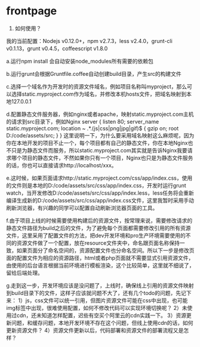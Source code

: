 # frontpage

1. 如何使用？

我的当前配置：Nodejs v0.12.0+，npm v2.7.3，less v2.4.0，grunt-cli v0.1.13，grunt v0.4.5，coffeescript v1.8.0

a.运行npm install 会自动安装node_modules所有需要的依赖包

b.运行grunt会根据Gruntfile.coffee自动创建build目录，产生src的构建文件

c.选择一个域名作为开发时的资源文件域名，例如项目名称叫myproject，那么可以选择static.myproject.com作为域名，并修改本机hosts文件，把域名映射到本地127.0.0.1

d.配置静态文件服务器，例如nginx或者apache，映射static.myproject.com主机的请求到src目录下，例如Nginx
    server {
        listen       80;
        server_name  static.myproject.com;
        location ~ .*\.(js|css|png|jpg|gif)$ {
            gzip on;
            root D:/code/assets/src;
        }
    }
    这里说明一下，为什么要采用域名映射这么麻烦呢，因为你在本地开发的项目不止一个，每个项目都有自己的静态文件，你在本地Nginx也不只是为静态文件而服务，所以static.myproject.com其实就是告诉Nginx我要请求哪个项目的静态文件，不然如果你只有一个项目，Nginx也只是为静态文件服务的话，你也可以直接请求http://localhost/xxx。

e.这时候，如果页面请求http://static.myproject.com/css/app/index.css，使用的文件则是本地的D:/code/assets/src/css/app/index.css，开发时运行grunt watch，当开发修改D:/code/assets/src/css/app/index.less，less任务将会重新编译生成新的D:/code/assets/src/css/app/index.css文件，这里我暂时采用手动刷新浏览器，有兴趣的同学可以配置自动刷新浏览器页面的工具。

f.由于项目上线的时候需要使用构建后的资源文件，按常理来说，需要修改请求的静态文件路径为build之后的文件，为了避免每个页面都需要修改引用的所有资源文件，这里采用了配置文件的方法，把dev开发环境和pro生产环境需要使用的不同的资源文件做了一个配置，放在resource文件夹中，命名跟页面名称保持一致，如果页面分了命名空间的，资源配置文件也分命名空间。所以下一步是修改页面的配置文件为相应的资源路径，html或者php页面就不需要显式引用资源文件，由使用的后台语言根据当前环境进行模板渲染，这个比较简单，这里就不细说了，留给后端处理。

g.走到这一步，开发环境应该是没问题了，上线时，确保线上引用的资源文件映射到build目录下的文件，这样子应该就问题不大了，还有几个todo的问题，先记下来：
1）js，css文件可以统一引用，但图片资源文件可能在css中出现，也可能img标签中出现，很难使用配置，如何不修改代码可以实现环境切换呢？
2）未使用过cdn，还未知道怎样配置，迟些有空买个阿里云的cdn实践一下。
3）资源更新问题，和缓存问题，本地开发环境不存在这个问题，但线上使用cdn的话，如何更新资源文件？
4）资源文件更新以后，代码部署和资源文件的部署流程又是怎样？